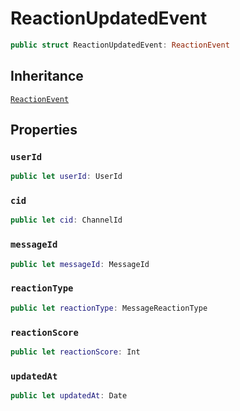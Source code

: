 # ReactionUpdatedEvent

``` swift
public struct ReactionUpdatedEvent: ReactionEvent 
```

## Inheritance

[`ReactionEvent`](/ReactionEvent)

## Properties

### `userId`

``` swift
public let userId: UserId
```

### `cid`

``` swift
public let cid: ChannelId
```

### `messageId`

``` swift
public let messageId: MessageId
```

### `reactionType`

``` swift
public let reactionType: MessageReactionType
```

### `reactionScore`

``` swift
public let reactionScore: Int
```

### `updatedAt`

``` swift
public let updatedAt: Date
```
